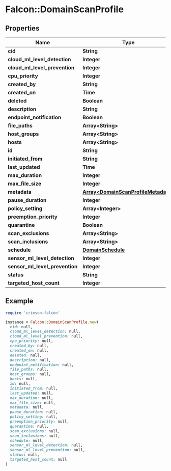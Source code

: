 # Falcon::DomainScanProfile

## Properties

| Name | Type | Description | Notes |
| ---- | ---- | ----------- | ----- |
| **cid** | **String** |  | [optional] |
| **cloud_ml_level_detection** | **Integer** |  | [optional] |
| **cloud_ml_level_prevention** | **Integer** |  | [optional] |
| **cpu_priority** | **Integer** |  | [optional] |
| **created_by** | **String** |  | [optional] |
| **created_on** | **Time** |  | [optional] |
| **deleted** | **Boolean** |  |  |
| **description** | **String** |  | [optional] |
| **endpoint_notification** | **Boolean** |  | [optional] |
| **file_paths** | **Array&lt;String&gt;** |  | [optional] |
| **host_groups** | **Array&lt;String&gt;** |  | [optional] |
| **hosts** | **Array&lt;String&gt;** |  | [optional] |
| **id** | **String** |  |  |
| **initiated_from** | **String** |  | [optional] |
| **last_updated** | **Time** |  | [optional] |
| **max_duration** | **Integer** |  | [optional] |
| **max_file_size** | **Integer** |  | [optional] |
| **metadata** | [**Array&lt;DomainScanProfileMetadata&gt;**](DomainScanProfileMetadata.md) |  | [optional] |
| **pause_duration** | **Integer** |  | [optional] |
| **policy_setting** | **Array&lt;Integer&gt;** |  | [optional] |
| **preemption_priority** | **Integer** |  | [optional] |
| **quarantine** | **Boolean** |  | [optional] |
| **scan_exclusions** | **Array&lt;String&gt;** |  | [optional] |
| **scan_inclusions** | **Array&lt;String&gt;** |  | [optional] |
| **schedule** | [**DomainSchedule**](DomainSchedule.md) |  | [optional] |
| **sensor_ml_level_detection** | **Integer** |  | [optional] |
| **sensor_ml_level_prevention** | **Integer** |  | [optional] |
| **status** | **String** |  | [optional] |
| **targeted_host_count** | **Integer** |  | [optional] |

## Example

```ruby
require 'crimson-falcon'

instance = Falcon::DomainScanProfile.new(
  cid: null,
  cloud_ml_level_detection: null,
  cloud_ml_level_prevention: null,
  cpu_priority: null,
  created_by: null,
  created_on: null,
  deleted: null,
  description: null,
  endpoint_notification: null,
  file_paths: null,
  host_groups: null,
  hosts: null,
  id: null,
  initiated_from: null,
  last_updated: null,
  max_duration: null,
  max_file_size: null,
  metadata: null,
  pause_duration: null,
  policy_setting: null,
  preemption_priority: null,
  quarantine: null,
  scan_exclusions: null,
  scan_inclusions: null,
  schedule: null,
  sensor_ml_level_detection: null,
  sensor_ml_level_prevention: null,
  status: null,
  targeted_host_count: null
)
```

